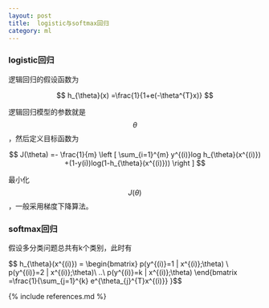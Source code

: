 ```yaml
---
layout: post
title:  logistic与softmax回归
category: ml
---
```


### logistic回归 ###

逻辑回归的假设函数为

$$ h_{\theta}(x) =\frac{1}{1+e(-\theta^{T}x)} $$

逻辑回归模型的参数就是$$ \theta $$，然后定义目标函数为

$$ J(\theta) =- \frac{1}{m} \left [  \sum_{i=1}^{m} y^{(i)}log h_{\theta}(x^{(i)}) +(1-y(i))log(1-h_{\theta}(x^{(i)})) \right ] $$

最小化$$ J(\theta) $$ ，一般采用梯度下降算法。

### softmax回归 ###

假设多分类问题总共有k个类别，此时有

$$ h_{\theta}(x^{(i)}) =  \begin{bmatrix} p(y^{(i)}=1 \| x^{(i)};\theta) \\ p(y^{(i)}=2 \| x^{(i)};\theta)\\ ..\\ p(y^{(i)}=k \| x^{(i)};\theta) \end{bmatrix =\frac{1}{\sum_{j=1}^{k} e^{\theta_{j}^{T}x^{(i)}}  }$$


{% include references.md %}
